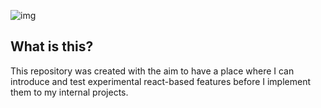 ![img](http://i.imgur.com/kNaqkFo.png)

## What is this?

This repository was created with the aim to have a place where I can introduce and test experimental react-based features before I implement them to my internal projects.
